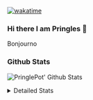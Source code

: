 [![wakatime](https://wakatime.com/badge/user/abd317df-612e-44b4-8787-15db7b574b2f.svg)](https://wakatime.com/@abd317df-612e-44b4-8787-15db7b574b2f)
### Hi there I am Pringles 👋

Bonjourno

### Github Stats
![PringlePot' Github Stats](https://github-readme-stats.vercel.app/api?username=PringlePot&show_icons=true&theme=dark&count_private=true)

<details>
  <summary>Detailed Stats</summary>
    
<!--START_SECTION:waka-->
![Code Time](http://img.shields.io/badge/Code%20Time-508%20hrs%2013%20mins-blue)

![Profile Views](http://img.shields.io/badge/Profile%20Views-3-blue)

![Lines of code](https://img.shields.io/badge/From%20Hello%20World%20I%27ve%20Written-124%20Thousand%20lines%20of%20code-blue)

**🐱 My GitHub Data** 

> 🏆 324 Contributions in the Year 2022
 > 
> 📦 91.1 kB Used in GitHub's Storage 
 > 
> 🚫 Not Opted to Hire
 > 
> 📜 10 Public Repositories 
 > 
> 🔑 12 Private Repositories  
 > 
**I'm an Early 🐤** 

```text
🌞 Morning    148 commits    ████░░░░░░░░░░░░░░░░░░░░░   16.54% 
🌆 Daytime    360 commits    ██████████░░░░░░░░░░░░░░░   40.22% 
🌃 Evening    387 commits    ██████████░░░░░░░░░░░░░░░   43.24% 
🌙 Night      0 commits      ░░░░░░░░░░░░░░░░░░░░░░░░░   0.0%

```
📅 **I'm Most Productive on Sunday** 

```text
Monday       178 commits    █████░░░░░░░░░░░░░░░░░░░░   19.89% 
Tuesday      74 commits     ██░░░░░░░░░░░░░░░░░░░░░░░   8.27% 
Wednesday    91 commits     ██░░░░░░░░░░░░░░░░░░░░░░░   10.17% 
Thursday     129 commits    ███░░░░░░░░░░░░░░░░░░░░░░   14.41% 
Friday       76 commits     ██░░░░░░░░░░░░░░░░░░░░░░░   8.49% 
Saturday     154 commits    ████░░░░░░░░░░░░░░░░░░░░░   17.21% 
Sunday       193 commits    █████░░░░░░░░░░░░░░░░░░░░   21.56%

```


📊 **This Week I Spent My Time On** 

```text
⌚︎ Time Zone: Europe/Amsterdam

💬 Programming Languages: 
TypeScript               7 hrs 48 mins       █████████████████░░░░░░░░   68.47% 
Other                    2 hrs 10 mins       ████░░░░░░░░░░░░░░░░░░░░░   19.01% 
Go                       23 mins             ░░░░░░░░░░░░░░░░░░░░░░░░░   3.39% 
Prisma                   16 mins             ░░░░░░░░░░░░░░░░░░░░░░░░░   2.41% 
Text                     15 mins             ░░░░░░░░░░░░░░░░░░░░░░░░░   2.24%

🔥 Editors: 
WebStorm                 8 hrs 33 mins       ██████████████████░░░░░░░   74.97% 
VS Code                  2 hrs 27 mins       █████░░░░░░░░░░░░░░░░░░░░   21.5% 
GoLand                   24 mins             █░░░░░░░░░░░░░░░░░░░░░░░░   3.53%

🐱‍💻 Projects: 
rest_api                 4 hrs 13 mins       █████████░░░░░░░░░░░░░░░░   36.97% 
prisma-test              2 hrs 18 mins       █████░░░░░░░░░░░░░░░░░░░░   20.19% 
Backend                  1 hr 50 mins        ████░░░░░░░░░░░░░░░░░░░░░   16.15% 
editor                   1 hr 27 mins        ███░░░░░░░░░░░░░░░░░░░░░░   12.73% 
Frontend                 1 hr 24 mins        ███░░░░░░░░░░░░░░░░░░░░░░   12.28%

💻 Operating System: 
Windows                  11 hrs 24 mins      █████████████████████████   100.0%

```

**I Mostly Code in Java** 

```text
Java                     9 repos             ███████████░░░░░░░░░░░░░░   47.37% 
JavaScript               2 repos             ██░░░░░░░░░░░░░░░░░░░░░░░   10.53% 
TypeScript               2 repos             ██░░░░░░░░░░░░░░░░░░░░░░░   10.53% 
HTML                     2 repos             ██░░░░░░░░░░░░░░░░░░░░░░░   10.53% 
Python                   1 repo              █░░░░░░░░░░░░░░░░░░░░░░░░   5.26%

```


**Timeline**

![Chart not found](https://raw.githubusercontent.com/PringlePot/PringlePot/main/charts/bar_graph.png) 


 Last Updated on 11/05/2022 01:01:17 UTC
<!--END_SECTION:waka-->

</details>
